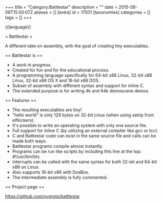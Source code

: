 +++
title = "Category:Battlestar"
description = ""
date = 2015-08-09T15:50:07Z
aliases = []
[extra]
id = 17501
[taxonomies]
categories = []
tags = []
+++

{{language}}

= Battlestar =

A different take on assembly, with the goal of creating tiny executables.

== Battlestar is ==

* A work in progress.
* Created for fun and for the educational process.
* A programming language specifically for 64-bit x86 Linux, 32-bit x86 Linux, 32-bit x86 OS X and 16-bit x86 DOS.
* Subset of assembly with different syntax and support for inline C.
* The indended purpose is for writing 4k and 64k demoscene demos.

== Features ==

* The resulting executables are tiny!
* "hello world" is only 129 bytes on 32-bit Linux (when using sstrip from elfkickers).
* It's possible to write an operating system with only one source file.
* Full support for inline C (by utilizing an external compiler like gcc or tcc).
* C and Battlestar code can exist in the same source file and calls can be made both ways.
* Battlestar programs compile almost instantly.
* Programs can be run like scripts by including this line at the top: #!/usr/bin/bts
* Interrupts can be called with the same syntax for both 32-bit and 64-bit x86 on Linux.
* Also supports 16-bit x86 with DosBox.
* The intermediate assembly is fully commented.

== Project page ==

https://github.com/xyproto/battlestar
